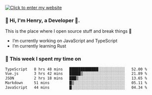 [![Click to enter my website](https://github.com/zh30/zh30/assets/7930156/44b2b06d-750e-442d-a707-701903917b3b)](https://zhanghe.dev) 

### 👋 Hi, I'm Henry, a Developer 🚀.

This is the place where I open source stuff and break things :rofl:

- I’m currently working on JavaScript and TypeScript
- I’m currently learning Rust

### 💪 This week I spent my time on

<!--START_SECTION:waka-->

```txt
TypeScript   8 hrs 48 mins   █████████████░░░░░░░░░░░░   52.00 %
Vue.js       3 hrs 42 mins   █████▒░░░░░░░░░░░░░░░░░░░   21.89 %
JSON         2 hrs 18 mins   ███▒░░░░░░░░░░░░░░░░░░░░░   13.65 %
Markdown     51 mins         █▒░░░░░░░░░░░░░░░░░░░░░░░   05.11 %
JavaScript   44 mins         █░░░░░░░░░░░░░░░░░░░░░░░░   04.34 %
```

<!--END_SECTION:waka-->

